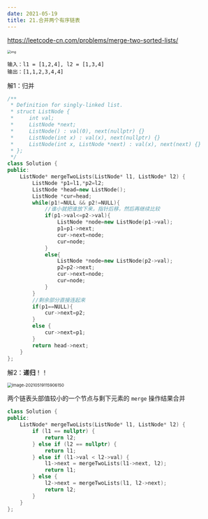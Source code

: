 ```yaml
---
date: 2021-05-19
title: 21.合并两个有序链表
---
```


<https://leetcode-cn.com/problems/merge-two-sorted-lists/>

<img src="https://assets.leetcode.com/uploads/2020/10/03/merge_ex1.jpg" alt="img" style="zoom:50%;" />

```
输入：l1 = [1,2,4], l2 = [1,3,4]
输出：[1,1,2,3,4,4]
```

解1：归并

```c++
/**
 * Definition for singly-linked list.
 * struct ListNode {
 *     int val;
 *     ListNode *next;
 *     ListNode() : val(0), next(nullptr) {}
 *     ListNode(int x) : val(x), next(nullptr) {}
 *     ListNode(int x, ListNode *next) : val(x), next(next) {}
 * };
 */
class Solution {
public:
    ListNode* mergeTwoLists(ListNode* l1, ListNode* l2) {
        ListNode *p1=l1,*p2=l2;
        ListNode *head=new ListNode();
        ListNode *cur=head;
        while(p1!=NULL && p2!=NULL){
            //谁小就把谁放下来，指针后移，然后再继续比较
            if(p1->val<=p2->val){
                ListNode *node=new ListNode(p1->val);
                p1=p1->next;
                cur->next=node;
                cur=node;
            }
            else{
                ListNode *node=new ListNode(p2->val);
                p2=p2->next;
                cur->next=node;
                cur=node;
            }
        }
        //剩余部分直接连起来
        if(p1==NULL){
            cur->next=p2;
        }
        else {
            cur->next=p1;
        }
        return head->next;
    }
};
```

解2：**递归**！！

<img src="C:\Users\18011\AppData\Roaming\Typora\typora-user-images\image-20210519115906150.png" alt="image-20210519115906150" style="zoom:67%;" />

两个链表头部值较小的一个节点与剩下元素的 `merge` 操作结果合并

```c++
class Solution {
public:
    ListNode* mergeTwoLists(ListNode* l1, ListNode* l2) {
        if (l1 == nullptr) {
            return l2;
        } else if (l2 == nullptr) {
            return l1;
        } else if (l1->val < l2->val) {
            l1->next = mergeTwoLists(l1->next, l2);
            return l1;
        } else {
            l2->next = mergeTwoLists(l1, l2->next);
            return l2;
        }
    }
};
```

